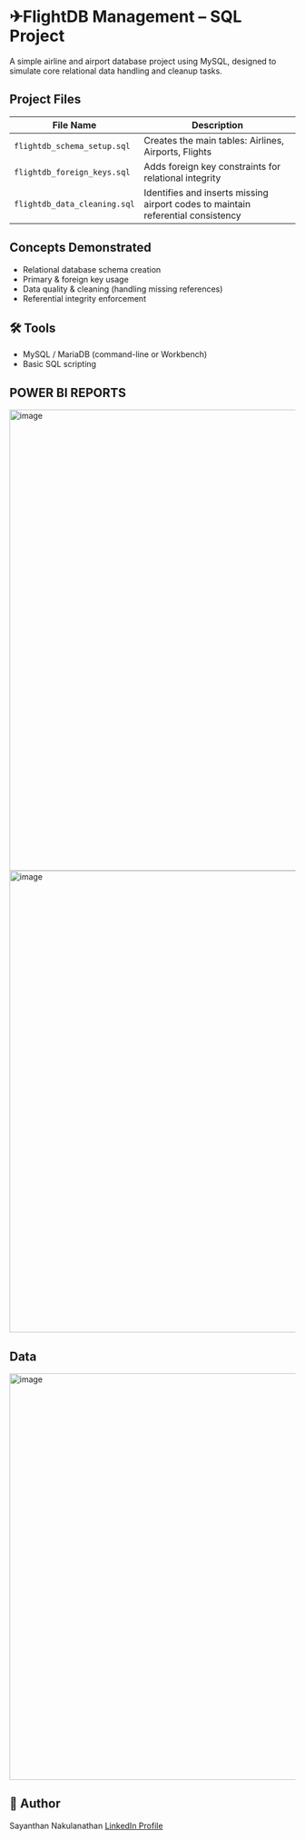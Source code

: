 # ✈FlightDB Management – SQL Project

A simple airline and airport database project using MySQL, designed to simulate core relational data handling and cleanup tasks.

## Project Files

| File Name                     | Description                                        |
|------------------------------|----------------------------------------------------|
| `flightdb_schema_setup.sql`  | Creates the main tables: Airlines, Airports, Flights |
| `flightdb_foreign_keys.sql`  | Adds foreign key constraints for relational integrity |
| `flightdb_data_cleaning.sql` | Identifies and inserts missing airport codes to maintain referential consistency |

## Concepts Demonstrated

- Relational database schema creation
- Primary & foreign key usage
- Data quality & cleaning (handling missing references)
- Referential integrity enforcement

## 🛠 Tools

- MySQL / MariaDB (command-line or Workbench)
- Basic SQL scripting

## POWER BI REPORTS
<img width="1400" height="812" alt="image" src="https://github.com/user-attachments/assets/a4418f11-80e3-46c9-ae1e-0aad4049e284" />
<img width="1398" height="813" alt="image" src="https://github.com/user-attachments/assets/2e716831-fd56-4da0-9f95-c12aa8510092" />

## Data
<img width="657" height="716" alt="image" src="https://github.com/user-attachments/assets/8201bd87-b58f-4146-b8e3-8a02ab3a87fb" />

## 👤 Author

Sayanthan Nakulanathan
[LinkedIn Profile](https://www.linkedin.com/in/sayanthan-nakulanathan-54a138351/)
